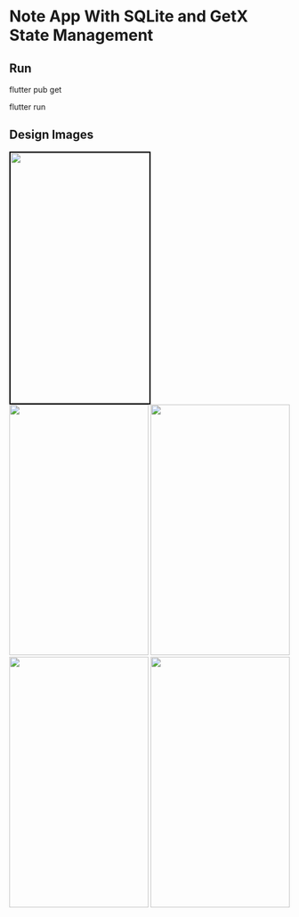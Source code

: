 # Note App With SQLite and GetX State Management
## Run
flutter pub get

flutter run

## Design Images
<img src="https://github.com/zxinminaung-dev/GetX-sqflite-node-app/assets/146321635/76989cfa-a5be-4946-b4f1-c6eb9658dac1" width="250" height="450" style="border:2px solid black">
<img src="https://github.com/zxinminaung-dev/GetX-sqflite-node-app/assets/146321635/da02af9b-3f60-4d0d-8f76-ab844c24c5a0" width="250" height="450">
<img src="https://github.com/zxinminaung-dev/GetX-sqflite-node-app/assets/146321635/4721c923-8e8e-4691-ad59-140bf821b482" width="250" height="450">
<img src="https://github.com/zxinminaung-dev/GetX-sqflite-node-app/assets/146321635/77b3d964-5613-49dd-9e1b-dbfd31134076" width="250" height="450">
<img src="https://github.com/zxinminaung-dev/GetX-sqflite-node-app/assets/146321635/77db6c77-be41-4b7f-a603-81c8ad85d292" width="250" height="450">

